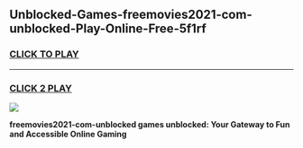 
## Unblocked-Games-freemovies2021-com-unblocked-Play-Online-Free-5f1rf
<h3>
<a href="https://premium76.site?title=freemovies2021-com-unblocked&ref=26A">CLICK TO PLAY</a></h3>
<hr>

<h3>
<a href="https://premium76.site?title=freemovies2021-com-unblocked&ref=26A">CLICK 2 PLAY</a>
  
</h3>

<a href="https://premium76.site?title=freemovies2021-com-unblocked&ref=26A"><img src="https://clearcache.store/games.png"></a>


**freemovies2021-com-unblocked games unblocked: Your Gateway to Fun and Accessible Online Gaming**
